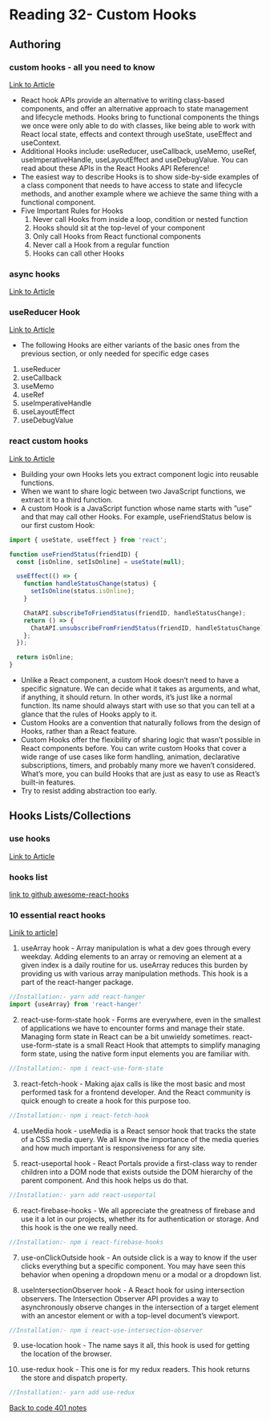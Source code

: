 # Reading 32- Custom Hooks

## Authoring

### custom hooks - all you need to know

[Link to Article](https://www.telerik.com/kendo-react-ui/react-hooks-guide/#toc-custom-react-hooks)

- React hook APIs provide an alternative to writing class-based components, and offer an alternative approach to state management and lifecycle methods. Hooks bring to functional components the things we once were only able to do with classes, like being able to work with React local state, effects and context through useState, useEffect and useContext.
- Additional Hooks include: useReducer, useCallback, useMemo, useRef, useImperativeHandle, useLayoutEffect and useDebugValue. You can read about these APIs in the React Hooks API Reference!
- The easiest way to describe Hooks is to show side-by-side examples of a class component that needs to have access to state and lifecycle methods, and another example where we achieve the same thing with a functional component.
- Five Important Rules for Hooks
  1. Never call Hooks from inside a loop, condition or nested function
  1. Hooks should sit at the top-level of your component
  1. Only call Hooks from React functional components
  1. Never call a Hook from a regular function
  1. Hooks can call other Hooks

### async hooks

[Link to Article](https://dev.to/vinodchauhan7/react-hooks-with-async-await-1n9g)

### useReducer Hook

[Link to Article](https://reactjs.org/docs/hooks-reference.html#usereducer)

- The following Hooks are either variants of the basic ones from the previous section, or only needed for specific edge cases

1. useReducer
1. useCallback
1. useMemo
1. useRef
1. useImperativeHandle
1. useLayoutEffect
1. useDebugValue

### react custom hooks

[Link to Article](https://reactjs.org/docs/hooks-custom.html)

- Building your own Hooks lets you extract component logic into reusable functions.
- When we want to share logic between two JavaScript functions, we extract it to a third function.
- A custom Hook is a JavaScript function whose name starts with ”use” and that may call other Hooks. For example, useFriendStatus below is our first custom Hook:

```js
import { useState, useEffect } from 'react';

function useFriendStatus(friendID) {
  const [isOnline, setIsOnline] = useState(null);

  useEffect(() => {
    function handleStatusChange(status) {
      setIsOnline(status.isOnline);
    }

    ChatAPI.subscribeToFriendStatus(friendID, handleStatusChange);
    return () => {
      ChatAPI.unsubscribeFromFriendStatus(friendID, handleStatusChange);
    };
  });

  return isOnline;
}
```

- Unlike a React component, a custom Hook doesn’t need to have a specific signature. We can decide what it takes as arguments, and what, if anything, it should return. In other words, it’s just like a normal function. Its name should always start with use so that you can tell at a glance that the rules of Hooks apply to it.
- Custom Hooks are a convention that naturally follows from the design of Hooks, rather than a React feature.
- Custom Hooks offer the flexibility of sharing logic that wasn’t possible in React components before. You can write custom Hooks that cover a wide range of use cases like form handling, animation, declarative subscriptions, timers, and probably many more we haven’t considered. What’s more, you can build Hooks that are just as easy to use as React’s built-in features.
- Try to resist adding abstraction too early.

## Hooks Lists/Collections

### use hooks

[Link to Article](https://usehooks.com/)

### hooks list

[link to github awesome-react-hooks](https://github.com/rehooks/awesome-react-hooks)

### 10 essential react hooks

[Linik to article](https://blog.bitsrc.io/10-react-custom-hooks-you-should-have-in-your-toolbox-aa27d3f5564d)]

1. useArray hook - Array manipulation is what a dev goes through every weekday. Adding elements to an array or removing an element at a given index is a daily routine for us. useArray reduces this burden by providing us with various array manipulation methods. This hook is a part of the react-hanger package.

```js
//Installation:- yarn add react-hanger
import {useArray} from 'react-hanger'
```

2. react-use-form-state hook - Forms are everywhere, even in the smallest of applications we have to encounter forms and manage their state. Managing form state in React can be a bit unwieldy sometimes.
react-use-form-state is a small React Hook that attempts to simplify managing form state, using the native form input elements you are familiar with.

```js
//Installation:- npm i react-use-form-state

```

3. react-fetch-hook - Making ajax calls is like the most basic and most performed task for a frontend developer. And the React community is quick enough to create a hook for this purpose too.

```js
//Installation:- npm i react-fetch-hook

```

4. useMedia hook - useMedia is a React sensor hook that tracks the state of a CSS media query. We all know the importance of the media queries and how much important is responsiveness for any site.

5. react-useportal hook - React Portals provide a first-class way to render children into a DOM node that exists outside the DOM hierarchy of the parent component. And this hook helps us do that.

```js
//Installation:- yarn add react-useportal

```

6. react-firebase-hooks - We all appreciate the greatness of firebase and use it a lot in our projects, whether its for authentication or storage. And this hook is the one we really need.

```js
//Installation:- npm i react-firebase-hooks

```

7. use-onClickOutside hook - An outside click is a way to know if the user clicks everything but a specific component. You may have seen this behavior when opening a dropdown menu or a modal or a dropdown list.

8. useIntersectionObserver hook - A React hook for using intersection observers.
The Intersection Observer API provides a way to asynchronously observe changes in the intersection of a target element with an ancestor element or with a top-level document’s viewport.

```js
//Installation:- npm i react-use-intersection-observer

```

9. use-location hook - The name says it all, this hook is used for getting the location of the browser.

10. use-redux hook - This one is for my redux readers. This hook returns the store and dispatch property.

```js
//Installation:- yarn add use-redux

```

[Back to code 401 notes](../401-Javascript.md)